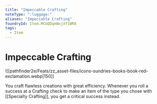 ```yaml
---
title: "Impeccable Crafting"
noteType: ":luggage:"
aliases: "Impeccable Crafting"
foundryId: Item.MCGQDqmWxjXf1WR8
tags:
  - Item
---
```


# Impeccable Crafting
![[pathfinder2e/Feats/zz_asset-files/icons-sundries-books-book-red-exclamation.webp|150]]

You craft flawless creations with great efficiency. Whenever you roll a success at a Crafting check to make an item of the type you chose with [[Specialty Crafting]], you get a critical success instead.

